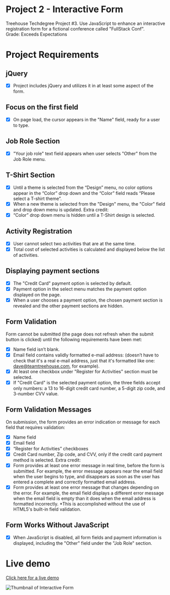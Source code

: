 # Project 2 - Interactive Form
Treehouse Techdegree Project #3. Use JavaScript to enhance an interactive registration form for a fictional conference called "FullStack Conf".<br/>
Grade: Exceeds Expectations

Project Requirements
====================

## jQuery
- [x] Project includes jQuery and utilizes it in at least some aspect of the form.

## Focus on the first field
- [x] On page load, the cursor appears in the "Name" field, ready for a user to type.

## Job Role Section
- [x] "Your job role" text field appears when user selects "Other" from the Job Role menu.

## T-Shirt Section
- [x] Until a theme is selected from the “Design” menu, no color options appear in the “Color” drop down and the “Color” field reads “Please select a T-shirt theme”.
- [x] When a new theme is selected from the "Design" menu, the "Color" field and drop down menu is updated.
Extra credit:
- [x] “Color” drop down menu is hidden until a T-Shirt design is selected.

## Activity Registration
- [x] User cannot select two activities that are at the same time.
- [x] Total cost of selected activities is calculated and displayed below the list of activities.

## Displaying payment sections
- [x] The "Credit Card" payment option is selected by default.
- [x] Payment option in the select menu matches the payment option displayed on the page.
- [x] When a user chooses a payment option, the chosen payment section is revealed and the other payment sections are hidden.

## Form Validation
Form cannot be submitted (the page does not refresh when the submit button is clicked) until the following requirements have been met:
- [x] Name field isn’t blank.
- [x] Email field contains validly formatted e-mail address: (doesn’t have to check that it's a real e-mail address, just that it's formatted like one: dave@teamtreehouse.com, for example).
- [x] At least one checkbox under "Register for Activities" section must be selected.
- [x] If "Credit Card" is the selected payment option, the three fields accept only numbers: a 13 to 16-digit credit card number, a 5-digit zip code, and 3-number CVV value.

## Form Validation Messages
On submission, the form provides an error indication or message for each field that requires validation:
- [x] Name field
- [x] Email field
- [x] “Register for Activities” checkboxes
- [x] Credit Card number, Zip code, and CVV, only if the credit card payment method is selected.
Extra credit:
- [x] Form provides at least one error message in real time, before the form is submitted. For example, the error message appears near the email field when the user begins to type, and disappears as soon as the user has entered a complete and correctly formatted email address.
- [x] Form provides at least one error message that changes depending on the error. For example, the email field displays a different error message when the email field is empty than it does when the email address is formatted incorrectly. *This is accomplished without the use of HTML5's built-in field validation.

## Form Works Without JavaScript
- [x] When JavaScript is disabled, all form fields and payment information is displayed, including the "Other" field under the "Job Role" section.

# Live demo
[Click here for a live demo](https://dirkverest.com/portfolio/tdp-3-List-Interactive-Form-master/)

![Thumbnail of Interactive Form](https://dirkverest.com/portfolio/tdp-3-List-Interactive-Form-master/thumbnail.jpg)

